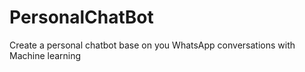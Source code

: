 # PersonalChatBot
Create a personal chatbot base on you WhatsApp conversations with Machine learning
